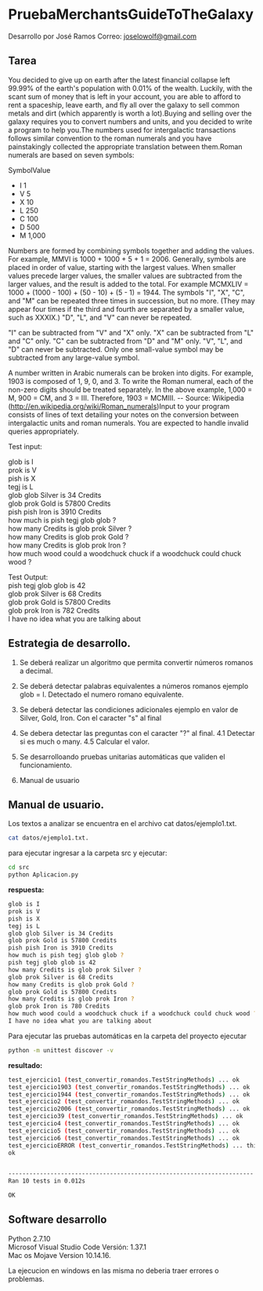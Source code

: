# PruebaMerchantsGuideToTheGalaxy
Desarrollo por José Ramos
Correo: joselowolf@gmail.com
## Tarea
You decided to give up on earth after the latest financial collapse left 99.99% of the earth's population with 0.01% of the wealth. Luckily, with the scant sum of money that is left in your account, you are able to afford to rent a spaceship, leave earth, and fly all over the galaxy to sell common metals and dirt (which apparently is worth a lot).Buying and selling over the galaxy requires you to convert numbers and units, and you decided to write a program to help you.The numbers used for intergalactic transactions follows similar convention to the roman numerals and you have painstakingly collected the appropriate translation between them.Roman numerals are based on seven symbols:

SymbolValue

- I 1
- V 5
- X 10
- L 250
- C 100
- D 500
- M 1,000

Numbers are formed by combining symbols together and adding the values. For example, MMVI is 1000 + 1000 + 5 + 1 = 2006. Generally, symbols are placed in order of value, starting with the largest values. When smaller values precede larger values, the smaller values are subtracted from the larger values, and the result is added to the total. For example MCMXLIV = 1000 + (1000 - 100) + (50 - 10) + (5 - 1) = 1944.
The symbols "I", "X", "C", and "M" can be repeated three times in succession, but no more. (They may appear four times if the third and fourth are separated by a smaller value, such as XXXIX.) "D", "L", and "V" can never be repeated.

"I" can be subtracted from "V" and "X" only. "X" can be subtracted from "L" and "C" only. "C" can be subtracted from "D" and "M" only. "V", "L", and "D" can never be subtracted.
Only one small-value symbol may be subtracted from any large-value symbol.

A number written in Arabic numerals can be broken into digits. For example, 1903 is composed of 1, 9, 0, and 3. To write the Roman numeral, each of the non-zero digits should be treated separately. In the above example, 1,000 = M, 900 = CM, and 3 = III. Therefore, 1903 = MCMIII.
-- Source: Wikipedia (http://en.wikipedia.org/wiki/Roman_numerals)Input to your program consists of lines of text detailing your notes on the conversion between intergalactic units and roman numerals. You are expected to handle invalid queries appropriately.

Test input:

glob is I<br/>
prok is V<br/>
pish is X<br/>
tegj is L<br/>
glob glob Silver is 34 Credits<br/>
glob prok Gold is 57800 Credits<br/>
pish pish Iron is 3910 Credits<br/>
how much is pish tegj glob glob ?<br/>
how many Credits is glob prok Silver ?<br/>
how many Credits is glob prok Gold ?<br/>
how many Credits is glob prok Iron ?<br/>
how much wood could a woodchuck chuck if a woodchuck could chuck wood ?<br/>


Test Output:<br />
pish tegj glob glob is 42<br />
glob prok Silver is 68 Credits<br />
glob prok Gold is 57800 Credits<br />
glob prok Iron is 782 Credits<br />
I have no idea what you are talking about<br />

## Estrategia de desarrollo.

1. Se deberá realizar un algoritmo que permita convertir números romanos a decimal.
2. Se deberá detectar palabras equivalentes a números romanos ejemplo glob = I. Detectado el numero romano equivalente.
3. Se deberá detectar las condiciones adicionales ejemplo en valor de Silver, Gold, Iron. Con el caracter "s" al final 
4. Se debera detectar las preguntas con el caracter "?" al final.
    4.1 Detectar si es much o many.
    4.5 Calcular el valor.

5. Se desarrolloando pruebas unitarias automáticas que validen el funcionamiento.
6. Manual de usuario
##  Manual de usuario.

Los textos a analizar se encuentra en el archivo cat datos/ejemplo1.txt.
```sh
cat datos/ejemplo1.txt.
```

para ejecutar ingresar a la carpeta src y ejecutar:
```sh
cd src
python Aplicacion.py
```


**respuesta:**
```sh
glob is I
prok is V
pish is X
tegj is L
glob glob Silver is 34 Credits
glob prok Gold is 57800 Credits
pish pish Iron is 3910 Credits
how much is pish tegj glob glob ?
pish tegj glob glob is 42
how many Credits is glob prok Silver ?
glob prok Silver is 68 Credits
how many Credits is glob prok Gold ?
glob prok Gold is 57800 Credits
how many Credits is glob prok Iron ?
glob prok Iron is 780 Credits
how much wood could a woodchuck chuck if a woodchuck could chuck wood ?
I have no idea what you are talking about
```

Para ejecutar las pruebas automáticas en la carpeta del proyecto ejecutar
```sh
python -m unittest discover -v
```
**resultado:**
```sh
test_ejercicio1 (test_convertir_romandos.TestStringMethods) ... ok
test_ejercicio1903 (test_convertir_romandos.TestStringMethods) ... ok
test_ejercicio1944 (test_convertir_romandos.TestStringMethods) ... ok
test_ejercicio2 (test_convertir_romandos.TestStringMethods) ... ok
test_ejercicio2006 (test_convertir_romandos.TestStringMethods) ... ok
test_ejercicio39 (test_convertir_romandos.TestStringMethods) ... ok
test_ejercicio4 (test_convertir_romandos.TestStringMethods) ... ok
test_ejercicio5 (test_convertir_romandos.TestStringMethods) ... ok
test_ejercicio6 (test_convertir_romandos.TestStringMethods) ... ok
test_ejercicioERROR (test_convertir_romandos.TestStringMethods) ... this is not a numer valid
ok


----------------------------------------------------------------------
Ran 10 tests in 0.012s

OK
```

## Software desarrollo
Python 2.7.10<br/>
Microsof Visual Studio Code Versión: 1.37.1<br/>
Mac os Mojave Version 10.14.16.<br/>

La ejecucion en windows en las misma no deberia traer errores o problemas.